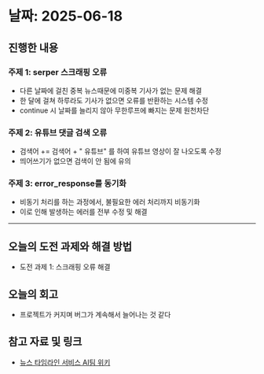 # 날짜: 2025-06-18

## 진행한 내용
### 주제 1: serper 스크래핑 오류
- 다른 날짜에 걸친 중복 뉴스때문에 미중복 기사가 없는 문제 해결
- 한 달에 걸쳐 하루라도 기사가 없으면 오류를 반환하는 시스템 수정
- continue 시 날짜를 늘리지 않아 무한루프에 빠지는 문제 원천차단

### 주제 2: 유튜브 댓글 검색 오류
- 검색어 += 검색어 + " 유튜브" 를 하여 유튜브 영상이 잘 나오도록 수정
- 띄어쓰기가 없으면 검색이 안 됨에 유의

### 주제 3: error_response를 동기화
- 비동기 처리를 하는 과정에서, 불필요한 에러 처리까지 비동기화
- 이로 인해 발생하는 에러를 전부 수정 및 해결

---

## 오늘의 도전 과제와 해결 방법
- 도전 과제 1: 스크래핑 오류 해결

## 오늘의 회고
- 프로젝트가 커지며 버그가 계속해서 늘어나는 것 같다

## 참고 자료 및 링크
- [뉴스 타임라인 서비스 AI팀 위키](https://github.com/100-hours-a-week/18-team-timeline-wiki/wiki/AI-Wiki)
